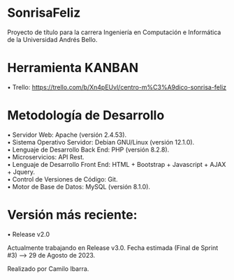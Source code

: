 # SonrisaFeliz
Proyecto de título para la carrera Ingeniería en Computación e Informática de la Universidad Andrés Bello.

# Herramienta KANBAN 
• Trello: https://trello.com/b/Xn4pEUvl/centro-m%C3%A9dico-sonrisa-feliz

# Metodología de Desarrollo
• Servidor Web: Apache (versión 2.4.53). <br>
• Sistema Operativo Servidor: Debian GNU/Linux (versión 12.1.0). <br>
• Lenguaje de Desarrollo Back End: PHP (versión 8.2.8). <br>
• Microservicios: API Rest. <br>
• Lenguaje de Desarrollo Front End: HTML + Bootstrap + Javascript + AJAX + Jquery. <br>
• Control de Versiones de Código: Git. <br>
• Motor de Base de Datos: MySQL (versión 8.1.0). <br>


# Versión más reciente:
• Release v2.0 <br>

Actualmente trabajando en Release v3.0.
Fecha estimada (Final de Sprint #3) --> 29 de Agosto de 2023.


Realizado por Camilo Ibarra.
